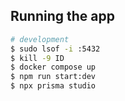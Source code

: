 ## Running the app

```bash
# development
$ sudo lsof -i :5432
$ kill -9 ID
$ docker compose up
$ npm run start:dev
$ npx prisma studio
